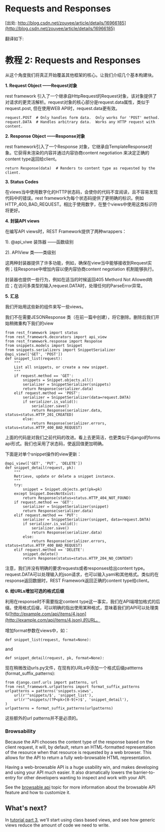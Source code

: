 Requests and Responses
======================

[出处: http://blog.csdn.net/zouyee/article/details/16966185](http://blog.csdn.net/zouyee/article/details/16966185)

翻译如下:

教程 2: Requests and Responses
==============================

从这个角度我们将真正开始覆盖其他框架的核心。让我们介绍几个基本构建块。

**1. Request Object  ——Request对象**

rest framework 引入了一个继承自HttpRequest的Request对象，该对象提供了对请求的更灵活解析。request对象的核心部分是request.data属性，类似于request.post, 但在使用WEB API时，request.data更有效。

~~~~ {.prettyprint .lang-py code_snippet_id="82801" snippet_file_name="blog_20131126_1_5506918" name="code" style="white-space: pre-wrap; word-wrap: normal; color: rgb(51, 51, 51); font-size: 14px; padding: 8px; font-family: Monaco, Menlo, Consolas, 'Courier New', monospace; margin-top: 0px; margin-bottom: 20px; line-height: 20px; word-break: break-all; background-color: rgb(247, 247, 249); border: 1px solid rgb(225, 225, 232); overflow: auto;"}
request.POST  # Only handles form data.  Only works for 'POST' method.
request.DATA  # Handles arbitrary data.  Works any HTTP request with content.
~~~~

**2. Response Object ——Response对象**

rest framework引入了一个Response 对象，它继承自TemplateResponse对象。它获得未渲染的内容并通过内容协商content negotiation 来决定正确的content type返回给client。

~~~~ {.prettyprint .lang-py code_snippet_id="82801" snippet_file_name="blog_20131126_2_1951105" name="code" style="white-space: pre-wrap; word-wrap: normal; color: rgb(51, 51, 51); font-size: 14px; padding: 8px; font-family: Monaco, Menlo, Consolas, 'Courier New', monospace; margin-top: 0px; margin-bottom: 20px; line-height: 20px; word-break: break-all; background-color: rgb(247, 247, 249); border: 1px solid rgb(225, 225, 232); overflow: auto;"}
return Response(data)  # Renders to content type as requested by the client.
~~~~

**3. Status Codes**

在views当中使用数字化的HTTP状态码，会使你的代码不宜阅读，且不容易发现代码中的错误。rest framework为每个状态码提供了更明确的标识。例如HTTP\_400\_BAD\_REQUEST。相比于使用数字，在整个views中使用这类标识符将更好。

**4. 封装API views**

在编写API views时，REST Framework提供了两种wrappers：

1).   @api\_viwe 装饰器 ——函数级别

2). APIView 类——类级别

这两种封装器提供了许多功能，例如，确保在view当中能够接收到Request实例；往Response中增加内容以便内容协商content negotiation 机制能够执行。

封装器也提供一些行为，例如在适当的时候返回405 Methord Not Allowed响应；在访问多类型的输入request.DATA时，处理任何的ParseError异常。

**5. 汇总**

我们开始用这些新的组件来写一些views。

我们不在需要JESONResponse 类（在前一篇中创建），将它删除。删除后我们开始稍微重构下我们的view

~~~~ {.prettyprint .lang-py code_snippet_id="82801" snippet_file_name="blog_20131126_3_3968992" name="code" style="white-space: pre-wrap; word-wrap: normal; color: rgb(51, 51, 51); font-size: 14px; padding: 8px; font-family: Monaco, Menlo, Consolas, 'Courier New', monospace; margin-top: 0px; margin-bottom: 20px; line-height: 20px; word-break: break-all; background-color: rgb(247, 247, 249); border: 1px solid rgb(225, 225, 232); overflow: auto;"}
from rest_framework import status
from rest_framework.decorators import api_view
from rest_framework.response import Response
from snippets.models import Snippet
from snippets.serializers import SnippetSerializer
@api_view(['GET', 'POST'])
def snippet_list(request):
    """
    List all snippets, or create a new snippet.
    """
    if request.method == 'GET':
        snippets = Snippet.objects.all()
        serializer = SnippetSerializer(snippets)
        return Response(serializer.data)
    elif request.method == 'POST':
        serializer = SnippetSerializer(data=request.DATA)
        if serializer.is_valid():
            serializer.save()
            return Response(serializer.data, status=status.HTTP_201_CREATED)
        else:
            return Response(serializer.errors, status=status.HTTP_400_BAD_REQUEST)
~~~~

上面的代码是对我们之前代码的改进。看上去更简洁，也更类似于django的forms api形式。我们也采用了状态码，使返回值更加明确。

下面是对单个snippet操作的view更新：

~~~~ {.prettyprint .lang-py code_snippet_id="82801" snippet_file_name="blog_20131126_4_9159442" name="code" style="white-space: pre-wrap; word-wrap: normal; color: rgb(51, 51, 51); font-size: 14px; padding: 8px; font-family: Monaco, Menlo, Consolas, 'Courier New', monospace; margin-top: 0px; margin-bottom: 20px; line-height: 20px; word-break: break-all; background-color: rgb(247, 247, 249); border: 1px solid rgb(225, 225, 232); overflow: auto;"}
@api_view(['GET', 'PUT', 'DELETE'])
def snippet_detail(request, pk):
    """
    Retrieve, update or delete a snippet instance.
    """              
    try:
        snippet = Snippet.objects.get(pk=pk)
    except Snippet.DoesNotExist:
        return Response(status=status.HTTP_404_NOT_FOUND)
    if request.method == 'GET':
        serializer = SnippetSerializer(snippet)
        return Response(serializer.data)
    elif request.method == 'PUT':
        serializer = SnippetSerializer(snippet, data=request.DATA)
        if serializer.is_valid():
            serializer.save()
            return Response(serializer.data)
        else:
            return Response(serializer.errors, status=status.HTTP_400_BAD_REQUEST)
    elif request.method == 'DELETE':
        snippet.delete()
        return Response(status=status.HTTP_204_NO_CONTENT)
~~~~

注意，我们并没有明确的要求requests或者responses给出content type。request.DATA可以处理输入的json请求，也可以输入yaml和其他格式。类似的在response返回数据时，REST Framework返回正确的content type给client。

**6. 给URLs增加可选的格式后缀**

利用在response时不需要指定content type这一事实，我们在API端增加格式的后缀。使用格式后缀，可以明确的指出使用某种格式，意味着我们的API可以处理类似[http://example.com/api/items/4.json](http://example.com/api/items/4.json).的URL。

增加format参数在views中，如：

~~~~ {.prettyprint .lang-py code_snippet_id="82801" snippet_file_name="blog_20131126_5_9541126" name="code" style="white-space: pre-wrap; word-wrap: normal; color: rgb(51, 51, 51); font-size: 14px; padding: 8px; font-family: Monaco, Menlo, Consolas, 'Courier New', monospace; margin-top: 0px; margin-bottom: 20px; line-height: 20px; word-break: break-all; background-color: rgb(247, 247, 249); border: 1px solid rgb(225, 225, 232); overflow: auto;"}
def snippet_list(request, format=None):
~~~~

and

~~~~ {.prettyprint .lang-py code_snippet_id="82801" snippet_file_name="blog_20131126_6_6083589" name="code" style="white-space: pre-wrap; word-wrap: normal; color: rgb(51, 51, 51); font-size: 14px; padding: 8px; font-family: Monaco, Menlo, Consolas, 'Courier New', monospace; margin-top: 0px; margin-bottom: 20px; line-height: 20px; word-break: break-all; background-color: rgb(247, 247, 249); border: 1px solid rgb(225, 225, 232); overflow: auto;"}
def snippet_detail(request, pk, format=None):
~~~~

现在稍微改动urls.py文件，在现有的URLs中添加一个格式后缀pattterns (format\_suffix\_patterns):

~~~~ {.prettyprint .lang-py code_snippet_id="82801" snippet_file_name="blog_20131126_7_5276011" name="code" style="white-space: pre-wrap; word-wrap: normal; color: rgb(51, 51, 51); font-size: 14px; padding: 8px; font-family: Monaco, Menlo, Consolas, 'Courier New', monospace; margin-top: 0px; margin-bottom: 20px; line-height: 20px; word-break: break-all; background-color: rgb(247, 247, 249); border: 1px solid rgb(225, 225, 232); overflow: auto;"}
from django.conf.urls import patterns, url
from rest_framework.urlpatterns import format_suffix_patterns
urlpatterns = patterns('snippets.views',
    url(r'^snippets/$', 'snippet_list'),
    url(r'^snippets/(?P<pk>[0-9]+)$', 'snippet_detail'),
)
urlpatterns = format_suffix_patterns(urlpatterns)
~~~~

这些额外的url patterns并不是必须的。

### Browsability

Because the API chooses the content type of the response based on the client request, it will, by default, return an HTML-formatted representation of the resource when that resource is requested by a web browser. This allows for the API to return a fully web-browsable HTML representation.

Having a web-browsable API is a huge usability win, and makes developing and using your API much easier. It also dramatically lowers the barrier-to-entry for other developers wanting to inspect and work with your API.

See the [browsable api](http://django-rest-framework.org/topics/browsable-api) topic for more information about the browsable API feature and how to customize it.

What's next?
------------

In [tutorial part 3](http://django-rest-framework.org/tutorial/3-class-based-views), we'll start using class based views, and see how generic views reduce the amount of code we need to write.
